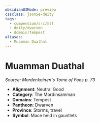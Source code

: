 ```yaml
---
obsidianUIMode: preview
cssclass: json5e-deity
tags:
  - compendium/src/mtf
  - deity/dwarven
  - domain/tempest
aliases:
  - Muamman Duathal
---
```

# Muamman Duathal
*Source: Mordenkainen's Tome of Foes p. 73* 

- **Alignment**: Neutral Good
- **Category**: The Mordinsamman
- **Domains**: Tempest
- **Pantheon**: Dwarven
- **Province**: Storms, travel
- **Symbol**: Mace held in gauntlets